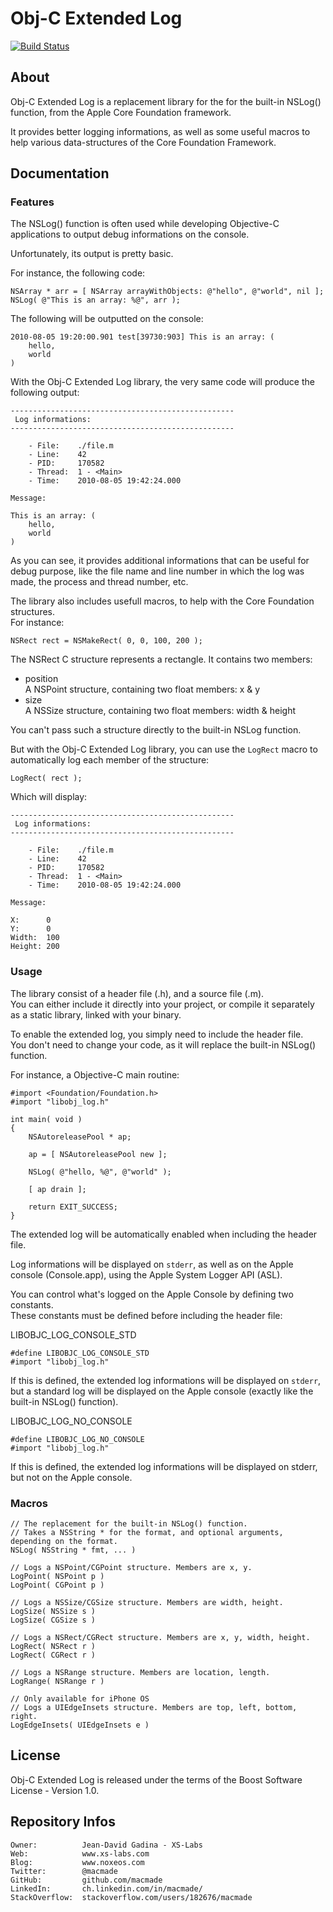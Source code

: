 Obj-C Extended Log
==================

[![Build Status](https://img.shields.io/travis/macmade/Obj-C-Extended-Log.svg?branch=master&style=flat)](https://travis-ci.org/macmade/Obj-C-Extended-Log)

About
-----

Obj-C Extended Log is a replacement library for the for the built-in NSLog() function, from the Apple Core Foundation framework.

It provides better logging informations, as well as some useful macros to help various data-structures of the Core Foundation Framework.

Documentation
-------------

### Features

The NSLog() function is often used while developing Objective-C applications to output debug informations on the console.

Unfortunately, its output is pretty basic.

For instance, the following code:

    NSArray * arr = [ NSArray arrayWithObjects: @"hello", @"world", nil ];
    NSLog( @"This is an array: %@", arr );

The following will be outputted on the console:

    2010-08-05 19:20:00.901 test[39730:903] This is an array: (
        hello,
        world
    )
    
With the Obj-C Extended Log library, the very same code will produce the following output:

    --------------------------------------------------
     Log informations:
    --------------------------------------------------
    
        - File:    ./file.m
        - Line:    42
        - PID:     170582
        - Thread:  1 - <Main>
        - Time:    2010-08-05 19:42:24.000
    
    Message:
    
    This is an array: (
        hello,
        world
    )

As you can see, it provides additional informations that can be useful for debug purpose, like the file name and line number in which the log was made, the process and thread number, etc.

The library also includes usefull macros, to help with the Core Foundation structures.  
For instance:

    NSRect rect = NSMakeRect( 0, 0, 100, 200 );

The NSRect C structure represents a rectangle. It contains two members:

 * position  
   A NSPoint structure, containing two float members: x & y
 * size  
   A NSSize structure, containing two float members: width & height

You can't pass such a structure directly to the built-in NSLog function.

But with the Obj-C Extended Log library, you can use the `LogRect` macro to automatically log each member of the structure:

    LogRect( rect );

Which will display:

    --------------------------------------------------
     Log informations:
    --------------------------------------------------
    
        - File:    ./file.m
        - Line:    42
        - PID:     170582
        - Thread:  1 - <Main>
        - Time:    2010-08-05 19:42:24.000
    
    Message:
    
    X:      0
    Y:      0
    Width:  100
    Height: 200

### Usage

The library consist of a header file (.h), and a source file (.m).  
You can either include it directly into your project, or compile it separately as a static library, linked with your binary.

To enable the extended log, you simply need to include the header file.  
You don't need to change your code, as it will replace the built-in NSLog() function.

For instance, a Objective-C main routine:

    #import <Foundation/Foundation.h>
    #import "libobj_log.h"
    
    int main( void )
    {
        NSAutoreleasePool * ap;
        
        ap = [ NSAutoreleasePool new ];
        
        NSLog( @"hello, %@", @"world" );
        
        [ ap drain ];
        
        return EXIT_SUCCESS;
    }

The extended log will be automatically enabled when including the header file.

Log informations will be displayed on `stderr`, as well as on the Apple console (Console.app), using the Apple System Logger API (ASL).

You can control what's logged on the Apple Console by defining two constants.  
These constants must be defined before including the header file:

LIBOBJC_LOG_CONSOLE_STD

    #define LIBOBJC_LOG_CONSOLE_STD
    #import "libobj_log.h"

If this is defined, the extended log informations will be displayed on `stderr`, but a standard log will be displayed on the Apple console (exactly like the built-in NSLog() function).

LIBOBJC_LOG_NO_CONSOLE

    #define LIBOBJC_LOG_NO_CONSOLE
    #import "libobj_log.h"

If this is defined, the extended log informations will be displayed on stderr, but not on the Apple console.

### Macros

	// The replacement for the built-in NSLog() function.
    // Takes a NSString * for the format, and optional arguments, depending on the format.
    NSLog( NSString * fmt, ... )
    
    // Logs a NSPoint/CGPoint structure. Members are x, y.
    LogPoint( NSPoint p )
    LogPoint( CGPoint p )
    
    // Logs a NSSize/CGSize structure. Members are width, height.
    LogSize( NSSize s )
    LogSize( CGSize s )
    
    // Logs a NSRect/CGRect structure. Members are x, y, width, height.
    LogRect( NSRect r )
    LogRect( CGRect r )
    
    // Logs a NSRange structure. Members are location, length.
    LogRange( NSRange r )
    
    // Only available for iPhone OS
    // Logs a UIEdgeInsets structure. Members are top, left, bottom, right.
    LogEdgeInsets( UIEdgeInsets e )

License
-------

Obj-C Extended Log is released under the terms of the Boost Software License - Version 1.0.

Repository Infos
----------------

    Owner:			Jean-David Gadina - XS-Labs
    Web:			www.xs-labs.com
    Blog:			www.noxeos.com
    Twitter:		@macmade
    GitHub:			github.com/macmade
    LinkedIn:		ch.linkedin.com/in/macmade/
    StackOverflow:	stackoverflow.com/users/182676/macmade